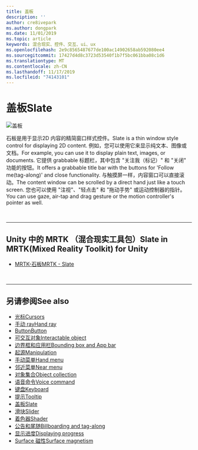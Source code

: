 ```yaml
---
title: 盖板
description: ''
author: cre8ivepark
ms.author: dongpark
ms.date: 11/01/2019
ms.topic: article
keywords: 混合现实、控件、交互、ui、ux
ms.openlocfilehash: 2e9c8565487677de100ac14902658ab592080ee4
ms.sourcegitcommit: 17427d4d8c3723d53540f1b7f5bc061bba08c1d6
ms.translationtype: MT
ms.contentlocale: zh-CN
ms.lasthandoff: 11/17/2019
ms.locfileid: "74143101"
---
```

# <a name="slate"></a><span data-ttu-id="7de7b-103">盖板</span><span class="sxs-lookup"><span data-stu-id="7de7b-103">Slate</span></span>

![盖板](images/UX/UX_Hero_Slate.jpg)

<span data-ttu-id="7de7b-105">石板是用于显示2D 内容的精简窗口样式控件。</span><span class="sxs-lookup"><span data-stu-id="7de7b-105">Slate is a thin window style control for displaying 2D content.</span></span> <span data-ttu-id="7de7b-106">例如，您可以使用它来显示纯文本、图像或文档。</span><span class="sxs-lookup"><span data-stu-id="7de7b-106">For example, you can use it to display plain text, images, or documents.</span></span> <span data-ttu-id="7de7b-107">它提供 grabbable 标题栏，其中包含 "关注我（标记）" 和 "关闭" 功能的按钮。</span><span class="sxs-lookup"><span data-stu-id="7de7b-107">It offers a grabbable title bar with the buttons for 'Follow me(tag-along)' and close functionality.</span></span> <span data-ttu-id="7de7b-108">与触摸屏一样，内容窗口可以直接滚动。</span><span class="sxs-lookup"><span data-stu-id="7de7b-108">The content window can be scrolled by a direct hand just like a touch screen.</span></span> <span data-ttu-id="7de7b-109">您也可以使用 "注视"、"轻点击" 和 "拖动手势" 或运动控制器的指针。</span><span class="sxs-lookup"><span data-stu-id="7de7b-109">You can use gaze, air-tap and drag gesture or the motion controller's pointer as well.</span></span>

<br>

---

## <a name="slate-in-mrtkmixed-reality-toolkit-for-unity"></a><span data-ttu-id="7de7b-110">Unity 中的 MRTK （混合现实工具包）</span><span class="sxs-lookup"><span data-stu-id="7de7b-110">Slate in MRTK(Mixed Reality Toolkit) for Unity</span></span>

* [<span data-ttu-id="7de7b-111">MRTK-石板</span><span class="sxs-lookup"><span data-stu-id="7de7b-111">MRTK - Slate</span></span>](https://microsoft.github.io/MixedRealityToolkit-Unity/Documentation/README_Slate.html)

<br>

---

## <a name="see-also"></a><span data-ttu-id="7de7b-112">另请参阅</span><span class="sxs-lookup"><span data-stu-id="7de7b-112">See also</span></span>

* [<span data-ttu-id="7de7b-113">光标</span><span class="sxs-lookup"><span data-stu-id="7de7b-113">Cursors</span></span>](cursors.md)
* [<span data-ttu-id="7de7b-114">手动 ray</span><span class="sxs-lookup"><span data-stu-id="7de7b-114">Hand ray</span></span>](point-and-commit.md)
* [<span data-ttu-id="7de7b-115">Button</span><span class="sxs-lookup"><span data-stu-id="7de7b-115">Button</span></span>](button.md)
* [<span data-ttu-id="7de7b-116">可交互对象</span><span class="sxs-lookup"><span data-stu-id="7de7b-116">Interactable object</span></span>](interactable-object.md)
* [<span data-ttu-id="7de7b-117">边界框和应用栏</span><span class="sxs-lookup"><span data-stu-id="7de7b-117">Bounding box and App bar</span></span>](app-bar-and-bounding-box.md)
* [<span data-ttu-id="7de7b-118">起源</span><span class="sxs-lookup"><span data-stu-id="7de7b-118">Manipulation</span></span>](direct-manipulation.md)
* [<span data-ttu-id="7de7b-119">手动菜单</span><span class="sxs-lookup"><span data-stu-id="7de7b-119">Hand menu</span></span>](hand-menu.md)
* [<span data-ttu-id="7de7b-120">邻近菜单</span><span class="sxs-lookup"><span data-stu-id="7de7b-120">Near menu</span></span>](near-menu.md)
* [<span data-ttu-id="7de7b-121">对象集合</span><span class="sxs-lookup"><span data-stu-id="7de7b-121">Object collection</span></span>](object-collection.md)
* [<span data-ttu-id="7de7b-122">语音命令</span><span class="sxs-lookup"><span data-stu-id="7de7b-122">Voice command</span></span>](voice-input.md)
* [<span data-ttu-id="7de7b-123">键盘</span><span class="sxs-lookup"><span data-stu-id="7de7b-123">Keyboard</span></span>](keyboard.md)
* [<span data-ttu-id="7de7b-124">提示</span><span class="sxs-lookup"><span data-stu-id="7de7b-124">Tooltip</span></span>](tooltip.md)
* [<span data-ttu-id="7de7b-125">盖板</span><span class="sxs-lookup"><span data-stu-id="7de7b-125">Slate</span></span>](slate.md)
* [<span data-ttu-id="7de7b-126">滑块</span><span class="sxs-lookup"><span data-stu-id="7de7b-126">Slider</span></span>](slider.md)
* [<span data-ttu-id="7de7b-127">着色器</span><span class="sxs-lookup"><span data-stu-id="7de7b-127">Shader</span></span>](shader.md)
* [<span data-ttu-id="7de7b-128">公告和尾随</span><span class="sxs-lookup"><span data-stu-id="7de7b-128">Billboarding and tag-along</span></span>](billboarding-and-tag-along.md)
* [<span data-ttu-id="7de7b-129">显示进度</span><span class="sxs-lookup"><span data-stu-id="7de7b-129">Displaying progress</span></span>](progress.md)
* [<span data-ttu-id="7de7b-130">Surface 磁性</span><span class="sxs-lookup"><span data-stu-id="7de7b-130">Surface magnetism</span></span>](surface-magnetism.md)
